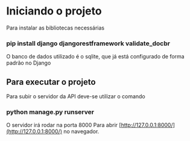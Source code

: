 # Iniciando o projeto

Para instalar as bibliotecas necessárias

### pip install django djangorestframework validate_docbr

O banco de dados utilizado é o sqlite, que já está configurado de forma padrão no Django

## Para executar o projeto

Para subir o servidor da API deve-se utilizar o comando

### python manage.py runserver

O servidor irá rodar na porta 8000
Para abrir [http://127.0.0.1:8000/](http://127.0.0.1:8000/) no navegador.
